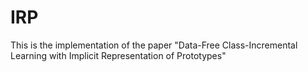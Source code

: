 # IRP
This is the implementation of the paper "Data-Free Class-Incremental Learning with Implicit Representation of Prototypes"
